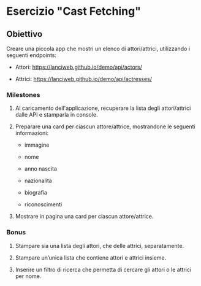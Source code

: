 # Esercizio "Cast Fetching"



## Obiettivo

Creare una piccola app che mostri un elenco di attori/attrici, utilizzando i seguenti endpoints:

- Attori:  https://lanciweb.github.io/demo/api/actors/

- Attrici: https://lanciweb.github.io/demo/api/actresses/



### Milestones

1. Al caricamento dell'applicazione, recuperare la lista degli attori/attrici dalle API e stamparla in console.

2. Preparare una card per ciascun attore/attrice, mostrandone le seguenti informazioni:

    - immagine

    - nome

    - anno nascita

    - nazionalità

    - biografia

    - riconoscimenti

3. Mostrare in pagina una card per ciascun attore/attrice.



### Bonus

1. Stampare sia una lista degli attori, che delle attrici, separatamente.

2. Stampare un’unica lista che contiene attori e attrici insieme.

3. Inserire un filtro di ricerca che permetta di cercare gli attori o le attrici per nome.